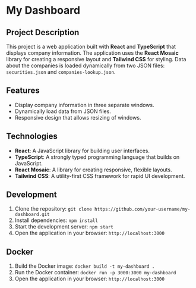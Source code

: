 # My Dashboard

## Project Description

This project is a web application built with **React** and **TypeScript** that displays company information. The application uses the **React Mosaic** library for creating a responsive layout and **Tailwind CSS** for styling. Data about the companies is loaded dynamically from two JSON files: `securities.json` and `companies-lookup.json`.

## Features

- Display company information in three separate windows.
- Dynamically load data from JSON files.
- Responsive design that allows resizing of windows.

## Technologies

- **React**: A JavaScript library for building user interfaces.
- **TypeScript**: A strongly typed programming language that builds on JavaScript.
- **React Mosaic**: A library for creating responsive, flexible layouts.
- **Tailwind CSS**: A utility-first CSS framework for rapid UI development.

## Development

1. Clone the repository: `git clone https://github.com/your-username/my-dashboard.git`
2. Install dependencies: `npm install`
3. Start the development server: `npm start`
4. Open the application in your browser: `http://localhost:3000`

## Docker

1. Build the Docker image: `docker build -t my-dashboard .`
2. Run the Docker container: `docker run -p 3000:3000 my-dashboard`
3. Open the application in your browser: `http://localhost:3000`